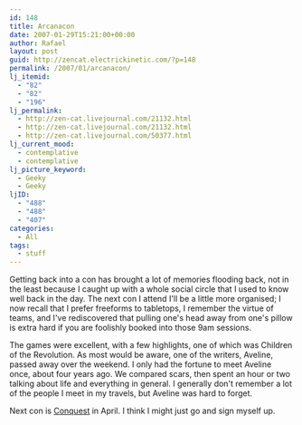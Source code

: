 ```yaml
---
id: 148
title: Arcanacon
date: 2007-01-29T15:21:00+00:00
author: Rafael
layout: post
guid: http://zencat.electrickinetic.com/?p=148
permalink: /2007/01/arcanacon/
lj_itemid:
  - "82"
  - "82"
  - "196"
lj_permalink:
  - http://zen-cat.livejournal.com/21132.html
  - http://zen-cat.livejournal.com/21132.html
  - http://zen-cat.livejournal.com/50377.html
lj_current_mood:
  - contemplative
  - contemplative
lj_picture_keyword:
  - Geeky
  - Geeky
ljID:
  - "488"
  - "488"
  - "407"
categories:
  - All
tags:
  - stuff
---
```

Getting back into a con has brought a lot of memories flooding back, not in the least because I caught up with a whole social circle that I used to know well back in the day. The next con I attend I'll be a little more organised; I now recall that I prefer freeforms to tabletops, I remember the virtue of teams, and I've rediscovered that pulling one's head away from one's pillow is extra hard if you are foolishly booked into those 9am sessions.

The games were excellent, with a few highlights, one of which was Children of the Revolution. As most would be aware, one of the writers, Aveline, passed away over the weekend. I only had the fortune to meet Aveline once, about four years ago. We compared scars, then spent an hour or two talking about life and everything in general. I generally don't remember a lot of the people I meet in my travels, but Aveline was hard to forget.

Next con is <a href="www.conquest.asn.au">Conquest</a> in April. I think I might just go and sign myself up.